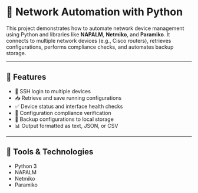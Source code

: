 # 🧠 Network Automation with Python

This project demonstrates how to automate network device management using Python and libraries like **NAPALM**, **Netmiko**, and **Paramiko**. It connects to multiple network devices (e.g., Cisco routers), retrieves configurations, performs compliance checks, and automates backup storage.

---

## 📌 Features

- 🔐 SSH login to multiple devices
- 📥 Retrieve and save running configurations
- ✅ Device status and interface health checks
- 🧾 Configuration compliance verification
- 💾 Backup configurations to local storage
- 📊 Output formatted as text, JSON, or CSV

---

## 🧰 Tools & Technologies

- Python 3
- NAPALM
- Netmiko
- Paramiko



